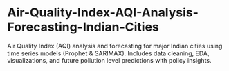 # Air-Quality-Index-AQI-Analysis-Forecasting-Indian-Cities
Air Quality Index (AQI) analysis and forecasting for major Indian cities using time series models (Prophet &amp; SARIMAX). Includes data cleaning, EDA, visualizations, and future pollution level predictions with policy insights.
